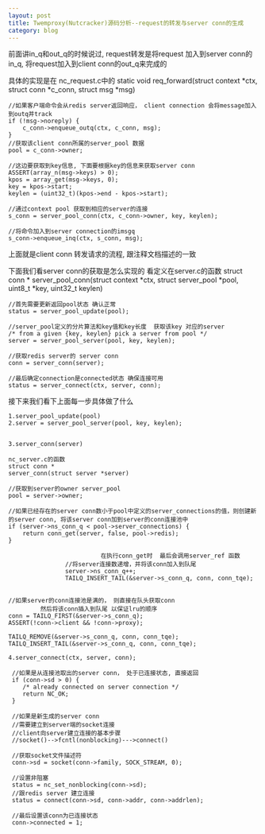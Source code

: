```yaml
---
layout: post
title: Twemproxy(Nutcracker)源码分析--request的转发与server conn的生成
category: blog
---
```


前面讲in_q和out_q的时候说过, request转发是将request 加入到server conn的in_q, 将request加入到client conn的out_q来完成的

具体的实现是在  nc_request.c中的
static void req_forward(struct context *ctx, struct conn *c_conn, struct msg *msg)
 
    //如果客户端命令会从redis server返回响应， client connection 会将message加入到outq并track
    if (!msg->noreply) {
        c_conn->enqueue_outq(ctx, c_conn, msg);
    }
    //获取该client conn所属的server_pool 数据
    pool = c_conn->owner;
    
    //这边要获取到key信息, 下面要根据key的信息来获取server conn
    ASSERT(array_n(msg->keys) > 0);
    kpos = array_get(msg->keys, 0);
    key = kpos->start;
    keylen = (uint32_t)(kpos->end - kpos->start);
    
    //通过context pool 获取到相应的server的连接
    s_conn = server_pool_conn(ctx, c_conn->owner, key, keylen);
    
    //将命令加入到server connection的imsgq
    s_conn->enqueue_inq(ctx, s_conn, msg);
    
 上面就是client conn  转发请求的流程, 跟注释文档描述的一致
 
 下面我们看server conn的获取是怎么实现的
 看定义在server.c的函数
 struct conn *
server_pool_conn(struct context *ctx, struct server_pool *pool, uint8_t *key,
                 uint32_t keylen)
 
 
    //首先需要更新返回pool状态 确认正常
    status = server_pool_update(pool);
    
    //server_pool定义的分片算法和key值和key长度  获取该key 对应的server
    /* from a given {key, keylen} pick a server from pool */
    server = server_pool_server(pool, key, keylen);
    
    //获取redis server的 server conn
    conn = server_conn(server);

    //最后确定connection是connected状态 确保连接可用
    status = server_connect(ctx, server, conn);
 
 
 接下来我们看下上面每一步具体做了什么
 
    1.server_pool_update(pool)
    2.server = server_pool_server(pool, key, keylen);
    
    
    3.server_conn(server)
    
    nc_server.c的函数
    struct conn *
    server_conn(struct server *server)
     
    //获取到server的owner server_pool
    pool = server->owner;
    
    //如果已经存在的server conn数小于pool中定义的server_connections的值，则创建新的server conn, 将该server conn加到server的conn连接池中
    if (server->ns_conn_q < pool->server_connections) {
        return conn_get(server, false, pool->redis);
    }
    
				              在执行conn_get时  最后会调用server_ref 函数   
				    //将server连接数递增，并将该conn加入到队尾
				    server->ns_conn_q++;
				    TAILQ_INSERT_TAIL(&server->s_conn_q, conn, conn_tqe);
    
    
    //如果server的conn连接池是满的， 则直接在队头获取conn
             然后将该conn插入到队尾 以保证lru的顺序
    conn = TAILQ_FIRST(&server->s_conn_q);
    ASSERT(!conn->client && !conn->proxy);

    TAILQ_REMOVE(&server->s_conn_q, conn, conn_tqe);
    TAILQ_INSERT_TAIL(&server->s_conn_q, conn, conn_tqe);
    
    4.server_connect(ctx, server, conn);
    
     //如果是从连接池取出的server conn， 处于已连接状态, 直接返回
     if (conn->sd > 0) {
        /* already connected on server connection */
        return NC_OK;
     }
     
     //如果是新生成的server conn
     //需要建立到server端的socket连接
     //client向server建立连接的基本步骤
     //socket()-->fcntl(nonblocking)--->connect()
     
     //获取socket文件描述符
     conn->sd = socket(conn->family, SOCK_STREAM, 0);
     
     //设置非阻塞
     status = nc_set_nonblocking(conn->sd);
     //跟redis server 建立连接
     status = connect(conn->sd, conn->addr, conn->addrlen);
     
     //最后设置该conn为已连接状态
     conn->connected = 1;